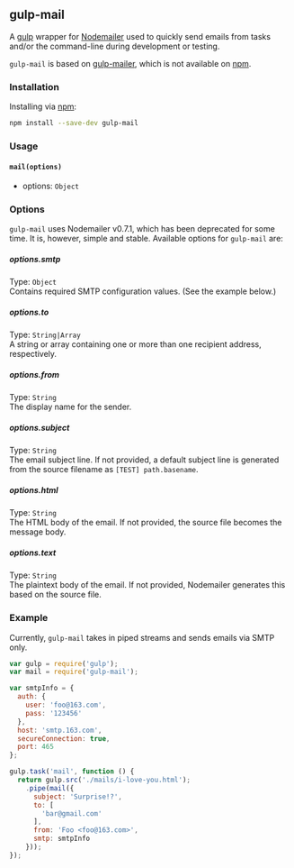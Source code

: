 ## gulp-mail

A [gulp](https://github.com/gulpjs/gulp) wrapper for [Nodemailer](https://nodemailer.com) used to quickly send emails from tasks and/or the command-line during development or testing.

`gulp-mail` is based on [gulp-mailer](https://github.com/meerkats/gulp-mailer), which is not available on [npm](https://www.npmjs.com/).

### Installation

Installing via [npm](https://www.npmjs.org/package/gulp-mail):

```sh
npm install --save-dev gulp-mail
```

### Usage

#### `mail(options)`
- options: `Object`

### Options

`gulp-mail` uses Nodemailer v0.7.1, which has been deprecated for some time. It is, however, simple and stable. Available options for `gulp-mail` are:

##### options.smtp
Type: `Object`  
Contains required SMTP configuration values. (See the example below.)

##### options.to
Type: `String|Array`  
A string or array containing one or more than one recipient address, respectively.

##### options.from
Type: `String`  
The display name for the sender.

##### options.subject
Type: `String`  
The email subject line. If not provided, a default subject line is generated from the source filename as `[TEST] path.basename`.

##### options.html
Type: `String`  
The HTML body of the email. If not provided, the source file becomes the message body.

##### options.text
Type: `String`  
The plaintext body of the email. If not provided, Nodemailer generates this based on the source file.

### Example

Currently, `gulp-mail` takes in piped streams and sends emails via SMTP only.

```js
var gulp = require('gulp');
var mail = require('gulp-mail');

var smtpInfo = {
  auth: {
    user: 'foo@163.com',
    pass: '123456'
  },
  host: 'smtp.163.com',
  secureConnection: true,
  port: 465
};

gulp.task('mail', function () {
  return gulp.src('./mails/i-love-you.html');
    .pipe(mail({
      subject: 'Surprise!?',
      to: [
        'bar@gmail.com'
      ],
      from: 'Foo <foo@163.com>',
      smtp: smtpInfo
    }));
});
```
